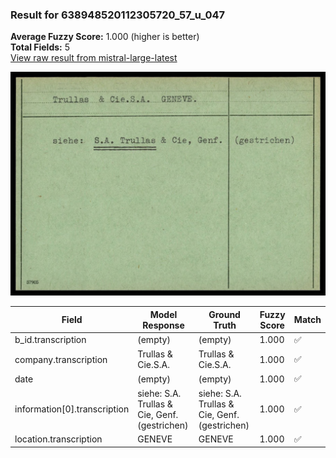 ### Result for 638948520112305720_57_u_047
**Average Fuzzy Score:** 1.000 (higher is better)<br>
**Total Fields:** 5<br>
[View raw result from mistral-large-latest](https://github.com/RISE-UNIBAS/humanities_data_benchmark/blob/main/results/2025-10-24/T0330/request_T0330_638948520112305720_57_u_047.json)

<img src="https://github.com/RISE-UNIBAS/humanities_data_benchmark/blob/main/benchmarks/blacklist/images/638948520112305720_57_u_047.jpg?raw=true" alt="638948520112305720_57_u_047" width="600px">

| Field | Model Response | Ground Truth | Fuzzy Score | Match |
|-------|----------------|--------------|-------------|-------|
| b_id.transcription | (empty) | (empty) | 1.000 | ✅ |
| company.transcription | Trullas & Cie.S.A. | Trullas & Cie.S.A. | 1.000 | ✅ |
| date | (empty) | (empty) | 1.000 | ✅ |
| information[0].transcription | siehe: S.A. Trullas & Cie, Genf. (gestrichen) | siehe: S.A. Trullas & Cie, Genf. (gestrichen) | 1.000 | ✅ |
| location.transcription | GENEVE | GENEVE | 1.000 | ✅ |
